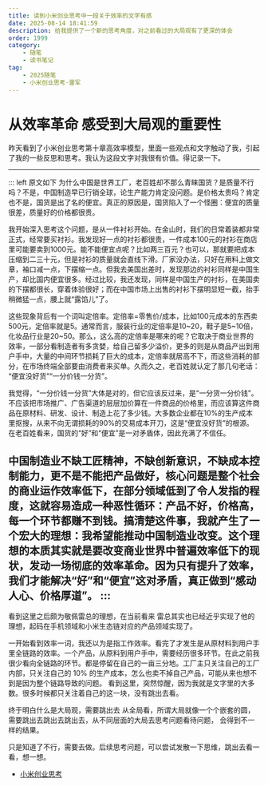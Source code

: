 ```yaml
---
title: 读到小米创业思考中一段关于效率的文字有感
date: 2025-08-14 18:41:59
description: 给我提供了一个新的思考角度，对之前看过的大局观有了更深的体会
order: 1999
category:
    - 随笔
    - 读书笔记
tag: 
    - 2025随笔
    - 小米创业思考·雷军
---
```

# 从效率革命 感受到大局观的重要性
昨天看到了小米创业思考第十章高效率模型，里面一些观点和文字触动了我，引起了我的一些反思和思考。我认为这段文字对我很有价值。得记录一下。

-------
::: left 原文如下
为什么中国是世界工厂，老百姓却不那么青睐国货？是质量不行吗？不是，中国制造早已行销全球，论生产能力肯定没问题。是价格太贵吗？肯定也不是，国货是出了名的便宜。真正的原因是，国货陷入了一个怪圈：便宜的质量很差，质量好的价格都很贵。

我开始深入思考这个问题，是从一件衬衫开始。在金山时，我们的日常着装都非常正式，经常要买衬衫。我发现好一点的衬衫都很贵，一件成本100元的衬衫在商店里可能要卖到1000元。能不能便宜点呢？比如两三百元？也可以，那就要把成本压缩到二三十元，但是衬衫的质量就会直线下滑。厂家没办法，只好在用料上做文章，袖口减一点，下摆缩一点。但我去美国出差时，发现那边的衬衫同样是中国生产，却比国内便宜很多。经过比较，我还发现，同样是中国生产的衬衫，在美国卖的下摆都很长，穿着体验很好；而在中国市场上出售的衬衫下摆明显短一截，抬手稍微猛一点，腰上就“露馅儿”了。

这些现象背后有一个词叫定倍率。定倍率=零售价/成本，比如100元成本的东西卖500元，定倍率就是5。通常而言，服装行业的定倍率是10~20，鞋子是5~10倍，化妆品行业是20~50。那么，这么高的定倍率是哪来的呢？它取决于商业世界的效率，一部分看制造者有多贪婪，给自己留多少溢价，更多的则是从商品产出到用户手中，大量的中间环节损耗了巨大的成本，定倍率就居高不下，而这些消耗的部分，在市场终端全部要由消费者来买单。久而久之，老百姓就认定了那几句老话：​“便宜没好货”​“一分价钱一分货”​。

我觉得，​“一分价钱一分货”大体是对的，但它应该反过来，是“一分货一分价钱”​。不应该把市场推广、广告渠道的层层加价算在一件商品的价格里，而应该算这件商品在原材料、研发、设计、制造上花了多少钱。大多数企业都在10%的生产成本里抠搜，从来不向无谓损耗的90%的交易成本开刀，这是“便宜没好货”的根源。在老百姓看来，国货的“好”和“便宜”是一对矛盾体，因此充满了不信任。

中国制造业不缺工匠精神，不缺创新意识，不缺成本控制能力，更不是不能把产品做好，核心问题是整个社会的商业运作效率低下，在部分领域低到了令人发指的程度，这就容易造成一种恶性循环：产品不好，价格高，每一个环节都赚不到钱。搞清楚这件事，我就产生了一个宏大的理想：我希望能推动中国制造业改变。这个理想的本质其实就是要改变商业世界中普遍效率低下的现状，发动一场彻底的效率革命。因为只有提升了效率，我们才能解决“好”和“便宜”这对矛盾，真正做到“感动人心、价格厚道”​。
:::
-------

 看到这里之后颇为敬佩雷总的理想，在当前看来 雷总其实也已经近乎实现了他的理想，起码在手机领域和小米生态链对应的产品领域实现了。

一开始看到效率一词，我还以为是指工作效率。看完了才发生是从原材料到用户手里全链路的效率。一个产品，从原料到用户手中，需要经历很多环节。在此之前我很少看向全链路的环节。都是停留在自己的一亩三分地。工厂主只关注自己的工厂内部，只关注自己的 10% 的生产成本，怎么也卖不掉自己产品，可能从来也想不到是因为整个链路导致的问题。 看到这里，突然惊醒，因为我就是文字里的大多数。很多时候都只关注着自己的这一块，没有跳出去看。

终于明白什么是大局观，需要跳出去 从全局看，所谓大局就像一个个嵌套的圆，需要跳出去跳出去跳出去，从不同层面的大局去思考问题看待问题，
会得到不一样的结果。

只是知道了不行，需要去做。后续思考问题，可以尝试发散一下思维，跳出去看一看，想一想。



 * [小米创业思考](https://weread.qq.com/web/reader/43832a10813ab703dg011c78kd6432e00228d645920e3401#outline?noScroll=1)